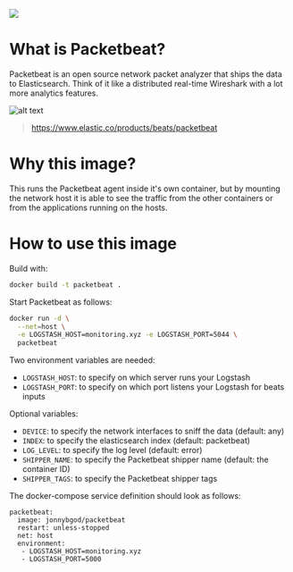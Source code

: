 [![](https://badge.imagelayers.io/jonnybgod/packetbeat:latest.svg)](https://imagelayers.io/?images=jonnybgod/packetbeat:latest)

# What is Packetbeat?
Packetbeat is an open source network packet analyzer that ships the data to Elasticsearch. Think of it like a distributed real-time Wireshark with a lot more analytics features.

![alt text](https://static-www.elastic.co/assets/blta28996a125bb8b42/packetbeat-fish-nodes-bkgd.png?q=755 "Packetbeat logo")

> https://www.elastic.co/products/beats/packetbeat

# Why this image?

This runs the Packetbeat agent inside it's own container, but by mounting the network host it is able to see the traffic from the other containers or from the applications running on the hosts.

# How to use this image
Build with:

```bash
docker build -t packetbeat .
```

Start Packetbeat as follows:

```bash
docker run -d \
  --net=host \
  -e LOGSTASH_HOST=monitoring.xyz -e LOGSTASH_PORT=5044 \
  packetbeat
```

Two environment variables are needed:
* `LOGSTASH_HOST`: to specify on which server runs your Logstash
* `LOGSTASH_PORT`: to specify on which port listens your Logstash for beats inputs

Optional variables:
* `DEVICE`: to specify the network interfaces to sniff the data (default: any)
* `INDEX`: to specify the elasticsearch index (default: packetbeat)
* `LOG_LEVEL`: to specify the log level (default: error) 
* `SHIPPER_NAME`: to specify the Packetbeat shipper name (default: the container ID)
* `SHIPPER_TAGS`: to specify the Packetbeat shipper tags

The docker-compose service definition should look as follows:
```yalm
packetbeat:
  image: jonnybgod/packetbeat
  restart: unless-stopped
  net: host
  environment:
   - LOGSTASH_HOST=monitoring.xyz
   - LOGSTASH_PORT=5000
```
